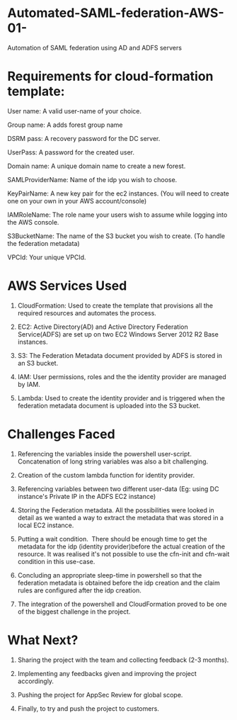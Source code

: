 # Automated-SAML-federation-AWS-01-
Automation of SAML federation using AD and ADFS servers

# Requirements for cloud-formation template:
User name: A valid user-name of your choice.

Group name: A adds forest group name

DSRM pass: A recovery password for the DC server.

UserPass: A password for the created user.

Domain name: A unique domain name to create a new forest.

SAMLProviderName: Name of the idp you wish to choose.

KeyPairName: A new key pair for the ec2 instances. (You will need to create one on your own in your AWS account/console)

IAMRoleName: The role name your users wish to assume while logging into the AWS console.

S3BucketName: The name of the S3 bucket you wish to create. (To handle the federation metadata)

VPCId: Your unique VPCId.

# AWS Services Used
1. CloudFormation: Used to create the template that provisions all the required resources and automates the process.

2. EC2: Active Directory(AD) and Active Directory Federation Service(ADFS) are set up on two EC2 Windows Server 2012 R2 Base instances.

3. S3: The Federation Metadata document provided by ADFS is stored in an S3 bucket.

4. IAM: User permissions, roles and the the identity provider are managed by IAM.

5. Lambda: Used to create the identity provider and is triggered when the federation metadata document is uploaded into the S3 bucket.

# Challenges Faced
1. Referencing the variables inside the powershell user-script. Concatenation of long string variables was also a bit challenging.

2. Creation of the custom lambda function for identity provider.

3. Referencing variables between two different user-data (Eg: using DC instance's Private IP in the ADFS EC2 instance)

4. Storing the Federation metadata. All the possibilities were looked in detail as we wanted a way to extract the metadata that was stored in a local EC2 instance.

5. Putting a wait condition.  There should be enough time to get the metadata for the idp (identity provider)before the actual creation of the resource. It was realised it's not possible to use the cfn-init and cfn-wait condition in this use-case.

6. Concluding an appropriate sleep-time in powershell so that the federation metadata is obtained before the idp creation and the claim rules are configured after the idp creation.

7. The integration of the powershell and CloudFormation proved to be one of the biggest challenge in the project.

# What Next?
1. Sharing the project with the team and collecting feedback (2-3 months).

2. Implementing any feedbacks given and improving the project accordingly.

3. Pushing the project for AppSec Review for global scope.

4. Finally, to try and push the project to customers.
